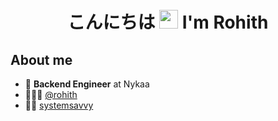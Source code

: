 <h1 align="center"> こんにちは <img src="https://media.giphy.com/media/hvRJCLFzcasrR4ia7z/giphy.gif" width="30px"/> I'm Rohith</h1>

## About me


- 💼 <strong>Backend Engineer</strong> at Nykaa
- 👨🏻‍💻 [@rohith](https://rohithdevarshetty.github.io/)
- ✍🏻 [systemsavvy](https://systemsavvy.substack.com/)
